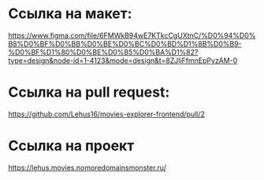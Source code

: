 # Ссылка на макет:

https://www.figma.com/file/6FMWkB94wE7KTkcCgUXtnC/%D0%94%D0%B8%D0%BF%D0%BB%D0%BE%D0%BC%D0%BD%D1%8B%D0%B9-%D0%BF%D1%80%D0%BE%D0%B5%D0%BA%D1%82?type=design&node-id=1-4123&mode=design&t=8ZJljFfmnEpPyzAM-0

# Ссылка на pull request:

https://github.com/Lehus16/movies-explorer-frontend/pull/2

# Ссылка на проект

https://lehus.movies.nomoredomainsmonster.ru/
